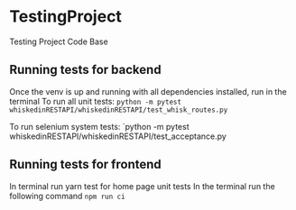 # TestingProject
Testing Project Code Base

## Running tests for backend
Once the venv is up and running with all dependencies installed, run in the terminal
To run all unit tests:
`python -m pytest whiskedinRESTAPI/whiskedinRESTAPI/test_whisk_routes.py`

To run selenium system tests:
`python -m pytest whiskedinRESTAPI/whiskedinRESTAPI/test_acceptance.py

## Running tests for frontend
In terminal run yarn test
 for home page unit tests
In the terminal run the following command
`npm run ci`
